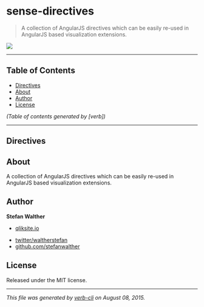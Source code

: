 # sense-directives

> A collection of AngularJS directives which can be easily re-used in AngularJS based visualization extensions.

![](http://serve.mod.bz/branch/)

***

## Table of Contents

<!-- toc -->

* [Directives](#directives)
* [About](#about)
* [Author](#author)
* [License](#license)

_(Table of contents generated by [verb])_

<!-- tocstop -->

***

## Directives

## About

A collection of AngularJS directives which can be easily re-used in AngularJS based visualization extensions.

## Author

**Stefan Walther**

+ [qliksite.io](http://qliksite.io)
* [twitter/waltherstefan](http://twitter.com/waltherstefan)
* [github.com/stefanwalther](http://github.com/stefanwalther)

## License

Released under the MIT license.

***

_This file was generated by [verb-cli](https://github.com/assemble/verb-cli) on August 08, 2015._